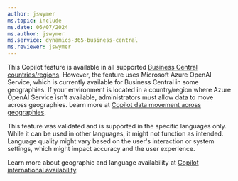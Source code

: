 ```yaml
---
author: jswymer
ms.topic: include
ms.date: 06/07/2024
ms.author: jswymer
ms.service: dynamics-365-business-central
ms.reviewer: jswymer
---
```

This Copilot feature is available in all supported [Business Central countries/regions](/dynamics365/business-central/dev-itpro/compliance/apptest-countries-and-translations). However, the feature uses Microsoft Azure OpenAI Service, which is currently available for Business Central in some geographies. If your environment is located in a country/region where Azure OpenAI Service isn't available, administrators must allow data to move across geographies. Learn more at [Copilot data movement across geographies](/dynamics365/business-central/ai-copilot-data-movement).

This feature was validated and is supported in the specific languages only. While it can be used in other languages, it might not function as intended. Language quality might vary based on the user's interaction or system settings, which might impact accuracy and the user experience.

Learn more about geographic and language availability at [Copilot international availability](https://aka.ms/bapcopilot-intl-report-external).
